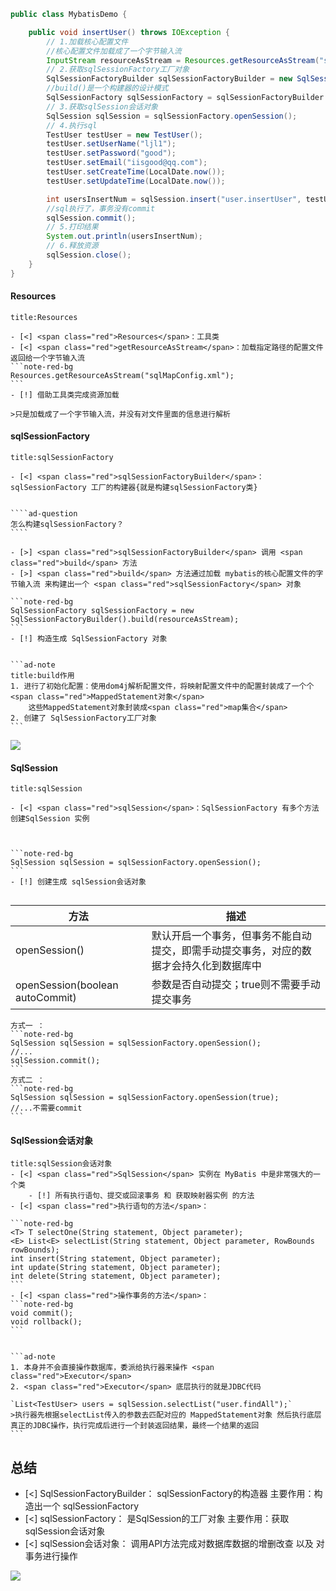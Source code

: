 ```java
public class MybatisDemo {

    public void insertUser() throws IOException {
        // 1.加载核心配置文件
        //核心配置文件加载成了一个字节输入流
        InputStream resourceAsStream = Resources.getResourceAsStream("sqlMapConfig.xml");
        // 2.获取sqlSessionFactory工厂对象
        SqlSessionFactoryBuilder sqlSessionFactoryBuilder = new SqlSessionFactoryBuilder();
        //build()是一个构建器的设计模式
        SqlSessionFactory sqlSessionFactory = sqlSessionFactoryBuilder.build(resourceAsStream);
        // 3.获取sqlSession会话对象
        SqlSession sqlSession = sqlSessionFactory.openSession();
        // 4.执行sql
        TestUser testUser = new TestUser();
        testUser.setUserName("ljl1");
        testUser.setPassword("good");
        testUser.setEmail("iisgood@qq.com");
        testUser.setCreateTime(LocalDate.now());
        testUser.setUpdateTime(LocalDate.now());

        int usersInsertNum = sqlSession.insert("user.insertUser", testUser);
        //sql执行了，事务没有commit
        sqlSession.commit();
        // 5.打印结果
        System.out.println(usersInsertNum);
        // 6.释放资源
        sqlSession.close();
    }
}
```



#### Resources
`````ad-important
title:Resources

- [<] <span class="red">Resources</span>：工具类
- [<] <span class="red">getResourceAsStream</span>：加载指定路径的配置文件返回给一个字节输入流
```note-red-bg
Resources.getResourceAsStream("sqlMapConfig.xml");
```
- [!] 借助工具类完成资源加载 

>只是加载成了一个字节输入流，并没有对文件里面的信息进行解析
`````


#### sqlSessionFactory
`````ad-important
title:sqlSessionFactory

- [<] <span class="red">sqlSessionFactoryBuilder</span>：sqlSessionFactory 工厂的构建器{就是构建sqlSessionFactory类}


````ad-question
怎么构建sqlSessionFactory？
````

- [>] <span class="red">sqlSessionFactoryBuilder</span> 调用 <span class="red">build</span> 方法
- [>] <span class="red">build</span> 方法通过加载 mybatis的核心配置文件的字节输入流 来构建出一个 <span class="red">sqlSessionFactory</span> 对象

```note-red-bg
SqlSessionFactory sqlSessionFactory = new SqlSessionFactoryBuilder().build(resourceAsStream);
```
- [!] 构造生成 SqlSessionFactory 对象


```ad-note
title:build作用
1. 进行了初始化配置：使用dom4j解析配置文件，将映射配置文件中的配置封装成了一个个<span class="red">MappedStatement对象</span> 
	这些MappedStatement对象封装成<span class="red">map集合</span>
2. 创建了 SqlSessionFactory工厂对象
```
`````
![](https://gitee.com/javaTesteru/picgo/raw/master/images/hogwarts/202205071110892.png)

#### SqlSession
`````ad-important
title:sqlSession

- [<] <span class="red">sqlSession</span>：SqlSessionFactory 有多个方法创建SqlSession 实例



```note-red-bg
SqlSession sqlSession = sqlSessionFactory.openSession();
```
- [!] 创建生成 sqlSession会话对象


`````

| 方法          | 描述                                                                                                            |
| ------------- | --------------------------------------------------------------------------------------------------------------- |
| openSession() | 默认开启一个事务，但<span class="red">事务不能自动提交</span>，即需手动提交事务，对应的数据才会持久化到数据库中 |
|          openSession(boolean autoCommit)     |      参数是否自动提交；true则不需要手动提交事务                                                                                                           |

`````ad-example
方式一 ：
```note-red-bg
SqlSession sqlSession = sqlSessionFactory.openSession();
//...
sqlSession.commit();
```
方式二 ：
```note-red-bg
SqlSession sqlSession = sqlSessionFactory.openSession(true);
//...不需要commit
```
`````


#### SqlSession会话对象
`````ad-important
title:sqlSession会话对象
- [<] <span class="red">SqlSession</span> 实例在 MyBatis 中是非常强大的一个类
	- [!] 所有执行语句、提交或回滚事务 和 获取映射器实例 的方法
- [<] <span class="red">执行语句的方法</span>：

```note-red-bg
<T> T selectOne(String statement, Object parameter);
<E> List<E> selectList(String statement, Object parameter, RowBounds rowBounds);
int insert(String statement, Object parameter);
int update(String statement, Object parameter);
int delete(String statement, Object parameter);
```
- [<] <span class="red">操作事务的方法</span>：
```note-red-bg
void commit();
void rollback();
```


```ad-note
1. 本身并不会直接操作数据库，委派给执行器来操作 <span class="red">Executor</span>
2. <span class="red">Executor</span> 底层执行的就是JDBC代码

`List<TestUser> users = sqlSession.selectList("user.findAll");`
>执行器先根据selectList传入的参数去匹配对应的 MappedStatement对象 然后执行底层真正的JDBC操作，执行完成后进行一个封装返回结果，最终一个结果的返回
``` 
`````


## 总结

- [<] <span class="red">SqlSessionFactoryBuilder</span>： sqlSessionFactory的构造器
	主要作用：构造出一个 <span class="red">sqlSessionFactory</span>
- [<] <span class="red">sqlSessionFactory</span>：  是SqlSession的工厂对象
	主要作用：获取 <span class="red">sqlSession会话对象</span>
- [<] <span class="red">sqlSession会话对象</span>：  调用API方法完成对数据库数据的增删改查 以及 对事务进行操作


![](https://gitee.com/javaTesteru/picgo/raw/master/images/hogwarts/202205071124294.png)